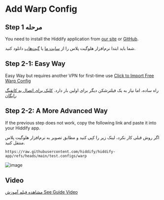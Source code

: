 # Add Warp Config

## Step 1 مرحله

You need to install the Hiddify application from [our site](https://app.hiddify.com) or [GitHub](https://github.com/hiddify/hiddify-app/tree/main?tab=readme-ov-file#%EF%B8%8F-get-it-on-stores).

شما باید ابتدا نرم‌افزار هلوگیت پلاس را از [سایت ما](https://app.hiddify.com) یا [گیت‌هاب](https://github.com/hiddify/hiddify-app/tree/main?tab=readme-ov-file#%EF%B8%8F-get-it-on-stores) دانلود کنید.

## Step 2-1: Easy Way

Easy Way but requires another VPN for first-time use
[Click to Import Free Warp Config](https://app.hiddify.com/warp)

راه ساده، اما نیاز به یک فیلترشکن دیگر برای اولین بار دارد.  [کلیک برای اتصال به کانفیگ رایگان](https://app.hiddify.com/warp)

## Step 2-2: A More Advanced Way

If the previous step does not work, copy the following link and paste it into your Hiddify app.  

اگر روش قبلی کار نکرد، لینک زیر را کپی کنید و مطابق تصویر به نرم‌افزار هلوگیت پلاس منتقل کنید.
```
https://raw.githubusercontent.com/hiddify/hiddify-app/refs/heads/main/test.configs/warp
```
![image](https://github.com/user-attachments/assets/2ad5a5d1-4c75-4b2d-b8b3-52a9f1e3e613)


## Video
[مشاهده فیلم آموزش See Guide Video](https://www.youtube.com/watch?v=Xv_7TDo80k4)

